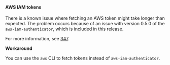 #### AWS IAM tokens

There is a known issue where fetching an AWS token might take longer than expected. The problem occurs because of an issue with version 0.5.0 of the `aws-iam-authenticator`, which is included in this release.

For more information, see [347](https://github.com/kubernetes-sigs/aws-iam-authenticator/issues/347).

**Workaround**

You can use the `aws` CLI to fetch tokens instead of `aws-iam-authenticator`.